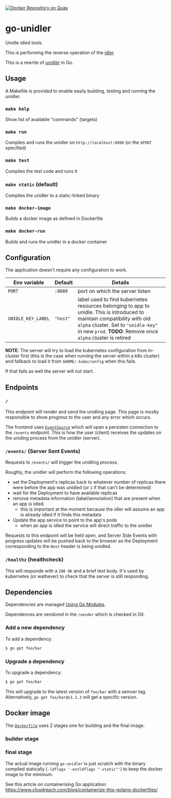 [![Docker Repository on Quay](https://quay.io/repository/mojanalytics/go-unidler/status "Docker Repository on Quay")](https://quay.io/repository/mojanalytics/go-unidler)

# go-unidler
Unidle idled tools

This is performing the reverse operation of the [idler](https://github.com/ministryofjustice/analytics-platform-idler).

This is a rewrite of [unidler](https://github.com/ministryofjustice/analytics-platform-unidler) in Go.

## Usage

A Makefile is provided to enable easily building, testing and running the
unidler.

### `make help`
Show list of available "commands" (targets)

### `make run`
Compiles and runs the unidler on `http://localhost:8080` (or the `$PORT`
specified)

### `make test`
Compiles the test code and runs it

### `make static` (default)
Compiles the unidler to a static-linked binary

### `make docker-image`
Builds a docker image as defined in Dockerfile

### `make docker-run`
Builds and runs the unidler in a docker container


## Configuration
The application doesn't require any configuration to work.

| Env variable         | Default  |  Details |
| -------------------- | -------- | -------- |
| `PORT`               | `:8080`  | port on which the server listen |
| `UNIDLE_KEY_LABEL`   | `"host"` | label used to find kubernetes resources belonging to app to unidle. This is introduced to maintain compatibility with old `alpha` cluster. Set to `"unidle-key"` in new `prod`. **TODO**: Remove once `alpha` cluster is retired |

**NOTE**: The server will try to load the kubernetes configuration from
in-cluster first (this is the case when running the server within a k8s
cluster) and fallback to load it from `$HOME/.kube/config` when this fails.

If that fails as well the server will not start.


## Endpoints

### `/`
This endpoint will render and send the unidling page.
This page is mostly responsible to show progress to
the user and any error which occurs.

The frontend uses [`EventSource`](https://developer.mozilla.org/en-US/docs/Web/API/EventSource) which will open a persisten connection to the `/events` endpoint.
This is how the user (client) receives the updates on the uniding process
from the unidler (server).

### `/events/` (Server Sent Events)
Requests to `/events/`  will trigger the unidling process.

Roughly, the unidler will perform the following operations:
- set the Deployment's replicas back to whatever number of replicas there
  were before the app was unidled (or `1` if that can't be determined)
- wait for the Deployment to have available replicas
- remove metadata information (label/annotation) that are present when an
  app is idled.
  - this is important at the moment because the idler will assume
  an app is already idled if it finds this metadata
- Update the app service to point to the app's pods
  - when an app is idled the service will direct traffic to the unidler

Requests to this endpoint will be held open, and Server Side Events with
progress updates will be pushed back to the browser as the Deployment
corresponding to the `Host` header is being unidled.

### `/healthz` (healthcheck)
This will responde with a `200 OK` and a brief text body.
It's used by kubernetes (or wathever) to check that the server is still
responding.


## Dependencies

Dependencies are managed [Using Go Modules](https://blog.golang.org/using-go-modules).

Dependences are vendored in the `/vendor` which is checked in Git.


### Add a new dependency

To add a dependency:

```sh
$ go get foo/bar
```

### Upgrade a dependency

To upgrade a dependency:

```sh
$ go get foo/bar
```

This will upgrade to the latest version of `foo/bar` with a semver tag.
Alternatively, `go get foo/bar@v1.2.3` will get a specific version.


## Docker image
The [`Dockerfile`](/) uses 2 stages one for building and the final image.

### builder stage

### final stage
The actual image running `go-unidler` is just scratch with the binary compiled
statically (`-ldflags '-extldflags "-static"'`) to keep the docker image to the minimum.

See this article on containerising Go application: https://www.cloudreach.com/blog/containerize-this-golang-dockerfiles/
